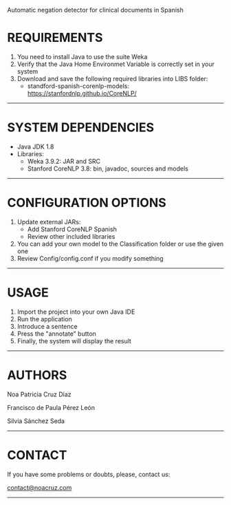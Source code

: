 Automatic negation detector for clinical documents in Spanish


# REQUIREMENTS #

1. You need to install Java to use the suite Weka
2. Verify that the Java Home Environmet Variable is correctly set in your system
3. Download and save the following required libraries into LIBS folder:
    - standford-spanish-corenlp-models: https://stanfordnlp.github.io/CoreNLP/
	
---------------------------------------------------------------------------

# SYSTEM DEPENDENCIES # 

- Java JDK 1.8
- Libraries: 
    - Weka 3.9.2: JAR and SRC
    - Stanford CoreNLP 3.8: bin, javadoc, sources and models
	
--------------------------------------------------------------------------------

# CONFIGURATION OPTIONS #

1. Update external JARs:
    - Add Stanford CoreNLP Spanish
    - Review other included libraries
2. You can add your own model to the Classification folder or use the given one
3. Review Config/config.conf if you modify something

------------------------------------------------------------------------------------
   
# USAGE #

1. Import the project into your own Java IDE
2. Run the application
3. Introduce a sentence
4. Press the "annotate" button
5. Finally, the system will display the result

--------------------------------------------------------------------------------------------------------------------

# AUTHORS #

Noa Patricia Cruz Díaz

Francisco de Paula Pérez León

Silvia Sánchez Seda

--------------------------------------------------------------------------------------------------------------------

# CONTACT #

If you have some problems or doubts, please, contact us:

contact@noacruz.com

--------------------------------------------------------------------------------------------------------------------
